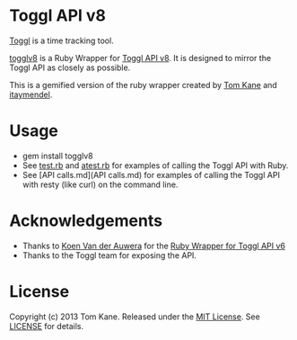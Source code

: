# Toggl API v8
[Toggl](http://www.toggl.com) is a time tracking tool.

[togglv8](/) is a Ruby Wrapper for [Toggl API v8](https://github.com/toggl/toggl_api_docs). It is designed to mirror the Toggl API as closely as possible.

This is a gemified version of the ruby wrapper created by [Tom Kane](https://github.com/kanet77/togglv8) and [itaymendel](https://github.com/itaymendel/togglv8).

# Usage
- gem install togglv8
- See [test.rb](test.rb) and [atest.rb](atest.rb) for examples of calling the Toggl API with Ruby.
- See [API calls.md](API calls.md) for examples of calling the Toggl API with resty (like curl) on the command line.

# Acknowledgements
- Thanks to [Koen Van der Auwera](https://github.com/atog) for the [Ruby Wrapper for Toggl API v6](https://github.com/atog/toggl)
- Thanks to the Toggl team for exposing the API.

# License
Copyright (c) 2013 Tom Kane. Released under the [MIT License](http://opensource.org/licenses/mit-license.php). See [LICENSE](LICENSE) for details.